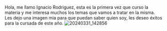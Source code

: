 Hola, me llamo Ignacio Rodriguez, esta es la primera vez que curso la materia y me interesa muchos los temas que vamos a tratar en la misma.
Les dejo una imagen mia para que puedan saber quien soy, les deseo éxitos para la cursada de este año.
![20240331_142856](https://github.com/pdepjm/2024-tp0-presentacion-ignacioRodriguezM/assets/163932695/3dc0067f-405c-4f15-89a6-ec1fb138b588)
